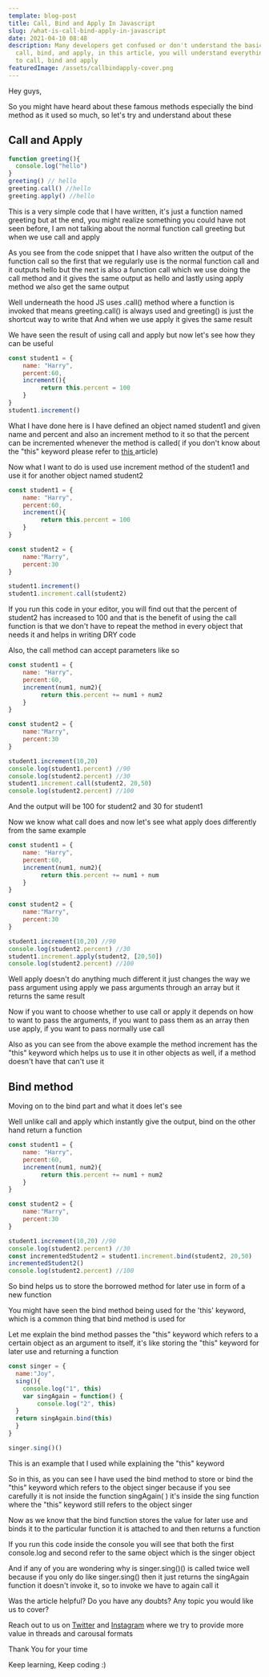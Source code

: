 ```yaml
---
template: blog-post
title: Call, Bind and Apply In Javascript
slug: /what-is-call-bind-apply-in-javascript
date: 2021-04-10 08:48
description: Many developers get confused or don't understand the basics of
  call, bind, and apply, in this article, you will understand everything related
  to call, bind and apply
featuredImage: /assets/callbindapply-cover.png
---
```

Hey guys,

So you might have heard about these famous methods especially the bind method as it used so much, so let's try and understand about these

## Call and Apply

```javascript
function greeting(){
  console.log("hello")
}
greeting() // hello
greeting.call() //hello
greeting.apply() //hello
```

This is a very simple code that I have written, it's just a function named greeting but at the end, you might realize something you could have not seen before, I am not talking about the normal function call greeting but when we use call and apply

As you see from the code snippet that I have also written the output of the function call so the first that we regularly use is the normal function call and it outputs hello but the next is also a function call which we use doing the call method and it gives the same output as hello and lastly using apply method we also get the same output

Well underneath the hood JS uses .call() method where a function is invoked that means greeting.call() is always used and greeting() is just the shortcut way to write that
And when we use apply it gives the same result

We have seen the result of using call and apply but now let's see how they can be useful

```javascript
const student1 = {
	name: "Harry",
	percent:60,
	increment(){
		 return this.percent = 100
	}
}
student1.increment()
```

What I have done here is I have defined an object named student1 and given name and percent and also an increment method to it so that the percent can be incremented whenever the method is called( if you don't know about the "this" keyword please refer to [this](https://www.aviatecoders.com/how-this-keyword-works-in-javascript)[ ](https://developersdomain.netlify.app/how-this-keyword-works-in-javascript)article)

Now what I want to do is used use increment method of the student1 and use it for another object named student2

```javascript
const student1 = {
	name: "Harry",
	percent:60,
	increment(){
		 return this.percent = 100
	}
}

const student2 = {
	name:"Marry",
	percent:30
}

student1.increment()
student1.increment.call(student2) 
```

If you run this code in your editor, you will find out that the percent of student2 has increased to 100 and that is the benefit of using the call function is that we don't have to repeat the method in every object that needs it and helps in writing DRY code

Also, the call method can accept parameters like so

```javascript
const student1 = {
	name: "Harry",
	percent:60,
	increment(num1, num2){
		 return this.percent += num1 + num2
	}
}

const student2 = {
	name:"Marry",
	percent:30
}

student1.increment(10,20)
console.log(student1.percent) //90
console.log(student2.percent) //30
student1.increment.call(student2, 20,50)
console.log(student2.percent) //100
```

And the output will be 100 for student2 and 30 for student1

Now we know what call does and now let's see what apply does differently from the same example

```javascript
const student1 = {
	name: "Harry",
	percent:60,
	increment(num1, num2){
		 return this.percent += num1 + num
	}
}

const student2 = {
	name:"Marry",
	percent:30
}

student1.increment(10,20) //90
console.log(student2.percent) //30
student1.increment.apply(student2, [20,50])
console.log(student2.percent) //100
```

Well apply doesn't do anything much different it just changes the way we pass argument using apply we pass arguments through an array but it returns the same result

Now if you want to choose whether to use call or apply it depends on how to want to pass the arguments, if you want to pass them as an array then use apply, if you want to pass normally use call

Also as you can see from the above example the method increment has the "this" keyword which helps us to use it in other objects as well, if a method doesn't have that can't use it

## Bind method

Moving on to the bind part and what it does let's see

Well unlike call and apply which instantly give the output, bind on the other hand return a function

```javascript
const student1 = {
	name: "Harry",
	percent:60,
	increment(num1, num2){
		 return this.percent += num1 + num2
	}
}

const student2 = {
	name:"Marry",
	percent:30
}

student1.increment(10,20) //90
console.log(student2.percent) //30
const incrementedStudent2 = student1.increment.bind(student2, 20,50)
incrementedStudent2()
console.log(student2.percent) //100
```

So bind helps us to store the borrowed method for later use in form of a new function

You might have seen the bind method being used for the 'this' keyword, which is a common thing that bind method is used for

Let me explain the bind method passes the "this" keyword which refers to a certain object as an argument to itself, it's like storing the "this" keyword for later use and returning a function

```javascript
const singer = {
  name:"Joy",
  sing(){
    console.log("1", this)
    var singAgain = function() {
		console.log("2", this)
  }
  return singAgain.bind(this)
  }
}

singer.sing()()
```

This is an example that I used while explaining the "this" keyword

So in this, as you can see I have used the bind method to store or bind the "this" keyword which refers to the object singer because if you see carefully it is not inside the function singAgain( ) it's inside the sing function where the "this" keyword still refers to the object singer

Now as we know that the bind function stores the value for later use and binds it to the particular function it is attached to and then returns a function

If you run this code inside the console you will see that both the first console.log and second refer to the same object which is the singer object

And if any of you are wondering why is singer.sing()() is called twice well because if you only do like singer.sing() then it just returns the singAgain function it doesn't invoke it, so to invoke we have to again call it

Was the article helpful? Do you have any doubts? Any topic you would like us to cover?

Reach out to us on [](https://twitter.com/kartikey_yadav7)[Twitter](https://twitter.com/aviatecoders) and [Instagram](https://instagram.com/aviatecoders) where we try to provide more value in threads and carousal formats

Thank You for your time

Keep learning, Keep coding :)

<!--EndFragment-->